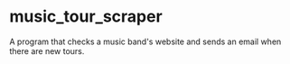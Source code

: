 # music_tour_scraper
 A program that checks a music band's website and sends an email when there are new tours.
